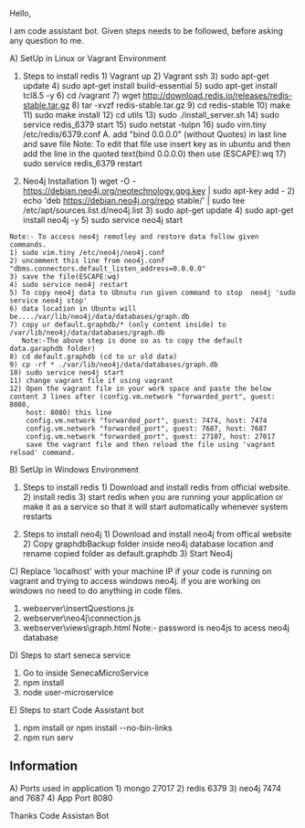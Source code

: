 Hello,

I am code assistant bot. Given steps needs to be followed, before asking any question to me.

A) SetUp in Linux or Vagrant Environment

  1) Steps to install redis
    1) Vagrant up
    2) Vagrant ssh
    3) sudo apt-get update
    4) sudo apt-get install build-essential
    5) sudo apt-get install tcl8.5 -y
    6) cd /vagrant
    7) wget http://download.redis.io/releases/redis-stable.tar.gz
    8) tar -xvzf redis-stable.tar.gz
    9) cd redis-stable
    10) make
    11) sudo make install
    12) cd utils
    13) sudo ./install_server.sh
    14) sudo service redis_6379 start
    15) sudo netstat -tulpn
    16) sudo vim.tiny /etc/redis/6379.conf
         A. add "bind 0.0.0.0" (without Quotes) in last line and save file
         Note: To edit that file use insert key as in ubuntu and then add the line in the quoted text(bind 0.0.0.0) then use (ESCAPE):wq
    17) sudo service redis_6379 restart



  2) Neo4j Installation
    1) wget -O - https://debian.neo4j.org/neotechnology.gpg.key | sudo apt-key add -
    2) echo 'deb https://debian.neo4j.org/repo stable/' | sudo tee /etc/apt/sources.list.d/neo4j.list
    3) sudo apt-get update
    4) sudo apt-get install neo4j -y
    5) sudo service neo4j start

    Note:- To access neo4j remotley and restore data follow given commands.
    1) sudo vim.tiny /etc/neo4j/neo4j.conf
    2) uncomment this line from neo4j.conf "dbms.connectors.default_listen_address=0.0.0.0"
    3) save the file(ESCAPE:wq)
    4) sudo service neo4j restart
    5) To copy neo4j data to Ubnutu run given command to stop  neo4j 'sudo service neo4j stop'
    6) data location in Ubuntu will be..../var/lib/neo4j/data/databases/graph.db
    7) copy ur default.graphdb/* (only content inside) to /var/lib/neo4j/data/databases/graph.db
       Note:-The above step is done so as to copy the default data.garaphdb folder)
    8) cd default.graphdb (cd to ur old data)
    9) cp -rf * ./var/lib/neo4j/data/databases/graph.db
    10) sudo service neo4j start
    11) change vagrant file if using vagrant
    12) Open the vagrant file in your work space and paste the below content 3 lines after (config.vm.network "forwarded_port", guest: 8080,  
        host: 8080) this line
        config.vm.network "forwarded_port", guest: 7474, host: 7474
        config.vm.network "forwarded_port", guest: 7687, host: 7687
        config.vm.network "forwarded_port", guest: 27107, host: 27017
        save the vagrant file and then reload the file using 'vagrant reload' command.


B) SetUp in Windows Environment


  1) Steps to install redis
    1) Download and install redis from official website.
    2) install redis
    3) start redis when you are running your application or make it as a service so that it will start automatically whenever system restarts

  2) Steps to install neo4j
    1) Download and install neo4j from offical website
    2) Copy graphdbBackup folder inside neo4j database location and rename copied folder as default.graphdb
    3) Start Neo4j

C) Replace 'localhost' with your machine IP if your code is running on vagrant and trying to access windows neo4j. if you are working on  
   windows no need to do anything in code files.
   1) webserver\insertQuestions.js
   2) webserver\neo4j\connection.js
   3) webserver\views\graph.html
   Note:- password is neo4js to acess neo4j database

D) Steps to start seneca service
  1) Go to inside SenecaMicroService
  2) npm install
  3) node user-microservice

E) Steps to start Code Assistant bot
  1) npm install or npm install --no-bin-links
  2) npm run serv

Information
---------------------------------------------------
  A) Ports used in application
    1) mongo  27017
    2) redis 6379
    3) neo4j 7474 and 7687
    4) App Port 8080

Thanks
Code Assistan Bot
